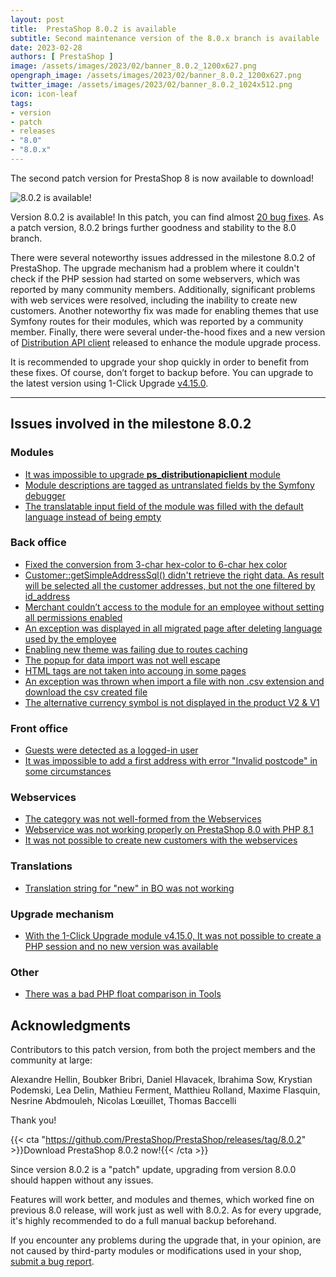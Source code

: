 ```yaml
---
layout: post
title:  PrestaShop 8.0.2 is available
subtitle: Second maintenance version of the 8.0.x branch is available
date: 2023-02-28
authors: [ PrestaShop ]
image: /assets/images/2023/02/banner_8.0.2_1200x627.png
opengraph_image: /assets/images/2023/02/banner_8.0.2_1200x627.png
twitter_image: /assets/images/2023/02/banner_8.0.2_1024x512.png
icon: icon-leaf
tags:
- version
- patch
- releases
- "8.0"
- "8.0.x"
---
```


The second patch version for PrestaShop 8 is now available to download!

![8.0.2 is available!](/assets/images/2023/02/banner_8.0.2_1534x424.png)

Version 8.0.2 is available! In this patch, you can find almost [20 bug fixes](https://github.com/PrestaShop/PrestaShop/pulls?q=is%3Apr+is%3Amerged+milestone%3A8.0.2+label%3A%22Bug+fix%22+). As a patch version, 8.0.2 brings further goodness and stability to the 8.0 branch.

There were several noteworthy issues addressed in the milestone 8.0.2 of PrestaShop. The upgrade mechanism had a problem where it couldn't check if the PHP session had started on some webservers, which was reported by many community members. Additionally, significant problems with web services were resolved, including the inability to create new customers. Another noteworthy fix was made for enabling themes that use Symfony routes for their modules, which was reported by a community member. Finally, there were several under-the-hood fixes and a new version of [Distribution API client](https://github.com/PrestaShop/ps_distributionapiclient/releases/tag/v1.0.3) released to enhance the module upgrade process.

It is recommended to upgrade your shop quickly in order to benefit from these fixes. Of course, don’t forget to backup before. You can upgrade to the latest version using 1-Click Upgrade [v4.15.0](https://github.com/PrestaShop/autoupgrade/releases/tag/v4.15.0).

---

## Issues involved in the milestone 8.0.2

### Modules

- [It was impossible to upgrade **ps_distributionapiclient** module](https://github.com/PrestaShop/PrestaShop/issues/31098)
- [Module descriptions are tagged as untranslated fields by the Symfony debugger](https://github.com/PrestaShop/PrestaShop/issues/27351)
- [The translatable input field of the module was filled with the default language instead of being empty](https://github.com/PrestaShop/PrestaShop/issues/30085)

### Back office

- [Fixed the conversion from 3-char hex-color to 6-char hex color](https://github.com/PrestaShop/PrestaShop/issues/31002)
- [Customer::getSimpleAddressSql() didn't retrieve the right data. As result will be selected all the customer addresses, but not the one filtered by id_address](https://github.com/PrestaShop/PrestaShop/issues/30833)
- [Merchant couldn’t access to the module for an employee without setting all permissions enabled](https://github.com/PrestaShop/PrestaShop/issues/30788)
- [An exception was displayed in all migrated page after deleting language used by the employee](https://github.com/PrestaShop/PrestaShop/issues/30091)
- [Enabling new theme was failing due to routes caching](https://github.com/PrestaShop/PrestaShop/issues/30011)
- [The popup for data import was not well escape](https://github.com/PrestaShop/PrestaShop/issues/29959)
- [HTML tags are not taken into accoung in some pages](https://github.com/PrestaShop/PrestaShop/issues/29940)
- [An exception was thrown when import a file with non .csv extension and download the csv created file](https://github.com/PrestaShop/PrestaShop/issues/28761)
- [The alternative currency symbol is not displayed in the product V2 & V1](https://github.com/PrestaShop/PrestaShop/issues/28430)

### Front office

- [Guests were detected as a logged-in user](https://github.com/PrestaShop/PrestaShop/issues/30991)
- [It was impossible to add a first address with error "Invalid postcode" in some circumstances](https://github.com/PrestaShop/PrestaShop/issues/30973)

### Webservices

- [The category was not well-formed from the Webservices](https://github.com/PrestaShop/PrestaShop/issues/30987)
- [Webservice was not working properly on PrestaShop 8.0 with PHP 8.1](https://github.com/PrestaShop/PrestaShop/issues/30165)
- [It was not possible to create new customers with the webservices](https://github.com/PrestaShop/PrestaShop/issues/26568)

### Translations

- [Translation string for "new" in BO was not working](https://github.com/PrestaShop/PrestaShop/issues/30916)

### Upgrade mechanism

- [With the 1-Click Upgrade module v4.15.0, It was not possible to create a PHP session and no new version was available](https://github.com/PrestaShop/PrestaShop/issues/30658)

### Other

- [There was a bad PHP float comparison in Tools](https://github.com/PrestaShop/PrestaShop/issues/29652)

## Acknowledgments

Contributors to this patch version, from both the project members and the community at large:

Alexandre Hellin, Boubker Bribri, Daniel Hlavacek, Ibrahima Sow, Krystian Podemski, Lea Delin, Mathieu Ferment, Matthieu Rolland, Maxime Flasquin, Nesrine Abdmouleh, Nicolas Lœuillet, Thomas Baccelli

Thank you!

{{< cta "https://github.com/PrestaShop/PrestaShop/releases/tag/8.0.2" >}}Download PrestaShop 8.0.2 now!{{< /cta >}}

Since version 8.0.2 is a "patch" update, upgrading from version 8.0.0 should happen without any issues.

Features will work better, and modules and themes, which worked fine on previous 8.0 release, will work just as well with 8.0.2. As for every upgrade, it's highly recommended to do a full manual backup beforehand.

If you encounter any problems during the upgrade that, in your opinion, are not caused by third-party modules or modifications used in your shop, [submit a bug report](https://www.prestashop-project.org/get-involved/report-issues/).
